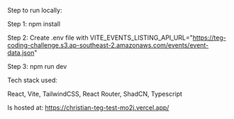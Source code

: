 Step to run locally:

Step 1: 
npm install

Step 2: 
Create .env file with
VITE_EVENTS_LISTING_API_URL="https://teg-coding-challenge.s3.ap-southeast-2.amazonaws.com/events/event-data.json"

Step 3:
npm run dev

Tech stack used:

React, Vite, TailwindCSS, React Router, ShadCN, Typescript

Is hosted at: https://christian-teg-test-mo2j.vercel.app/
